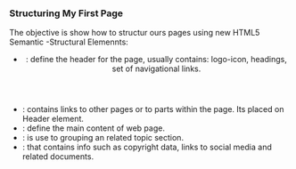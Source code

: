 ### Structuring My First Page
The objective is show how to structur ours pages using new HTML5 Semantic -Structural Elemennts:

- <header>: define the header for the page, usually contains: logo-icon, headings, set of navigational links.
- <nav>: contains links to other pages or to parts within the page. Its placed on Header element.
- <main>: define the main content of web page. 
- <section>: is use to grouping an related topic section.
- <footer>: that contains info such as copyright data, links to social media and related documents.
